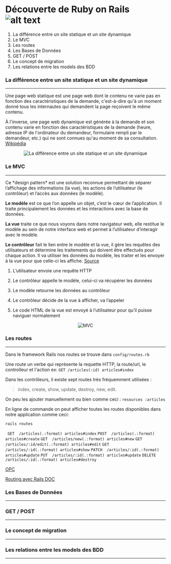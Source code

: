 # Découverte de Ruby on Rails ![alt text][logo]

1. La différence entre un site statique et un site dynamique
2. Le MVC
3. Les routes
4. Les Bases de Données
5. GET / POST
6. Le concept de migration
7. Les relations entre les models des BDD

### La différence entre un site statique et un site dynamique
<hr>

Une page web statique est une page web dont le contenu ne varie pas en fonction des caractéristiques de la demande, c'est-à-dire qu'à un moment donné tous les internautes qui demandent la page reçoivent le même contenu.

<div> 
<p>
À l'inverse, une page web dynamique est générée à la demande et son contenu varie en fonction des caractéristiques de la demande (heure, adresse IP de l'ordinateur du demandeur, formulaire rempli par le demandeur, etc.) qui ne sont connues qu'au moment de sa consultation.
	<a href="https://fr.wikipedia.org/wiki/Page_web_statique" target="_blank">Wikipédia</a>
</p>
</div>

<p align="center">
	<img src="https://www.ibrandox.com/SecureAdmin/LargeImg/9a6a35f3d1634154a306b1a67c6b67aa.jpg" alt="La différence entre un site statique et un site dynamique" target="_blank">
</p>


### Le MVC
<hr>
<p>
Ce *design pattern* est une solution reconnue permettant de séparer l’affichage des informations (la vue), les actions de l’utilisateur (le contrôleur) et l’accès aux données (le modèle).

**Le modèle** est ce que l’on appelle un objet, c’est le cœur de l’application. Il traite principalement les données et les interactions avec la base de données.

**La vue** traite ce que nous voyons dans notre navigateur web, elle restitue le modèle au sein de notre interface web et permet à l’utilisateur d’interagir avec le modèle.

**Le contrôleur** fait le lien entre le modèle et la vue, il gère les requêtes des utilisateurs et détermine les traitements qui doivent être effectués pour chaque action. Il va utiliser les données du modèle, les traiter et les envoyer à la vue pour que celle-ci les affiche.
<a href="https://www.supinfo.com/articles/single/1625-mvc-presentation-patron-conception" target="_blank">Source</a>

<p>

1. L’utilisateur envoie une requête HTTP

2. Le contrôleur appelle le modèle, celui-ci va récupérer les données

3. Le modèle retourne les données au contrôleur

4. Le contrôleur décide de la vue à afficher, va l’appeler

5. Le code HTML de la vue est envoyé à l’utilisateur pour qu’il puisse naviguer normalement



<p align="center">
	<img src="https://www.elephorm.com/system/files/imagecache/thumb_full_widescreen/formations/MASTER-SYMPHONY/vignettes/le-design-pattern-mvc.jpg" alt="MVC" target="_blank">
</p>

### Les routes
<hr>

Dans le framework Rails nos routes se trouve dans `config/routes.rb`

Une route un verbe qui représente la requette HTTP, la route/url, le controlleur et l'action ex: `GET /articles(:id) articles#index` 

Dans les contrôleurs, il existe sept routes très fréquemment utilisées :

>index, create, show, update, destroy, new, edit.

On peu les ajouter manuellement ou bien comme ceci : `resources :articles`

En ligne de commande on peut afficher toutes les routes disponibles dans notre application comme ceci:

`rails routes`

`
GET  /articles(.:format) articles#index`
`POST  /articles(.:format) articles#create`
`GET  /articles/new(.:format) articles#new`
`GET  /articles/:id/edit(.:format) articles#edit`
`GET  /articles/:id(.:format) articles#show`
`PATCH  /articles/:id(.:format) articles#update`
`PUT  /articles/:id(.:format) articles#update`
`DELETE /articles/:id(.:format) articles#destroy`

<a href="https://openclassrooms.com/courses/continuez-avec-ruby-on-rails/simplifiez-la-configuration-de-vos-routes">OPC</a>

<a href="http://guides.rubyonrails.org/routing.html">Routing avec Rails DOC</a>

### Les Bases de Données
<hr>

### GET / POST
<hr>

### Le concept de migration
<hr>


### Les relations entre les models des BDD
<hr>






[logo]: https://upload.wikimedia.org/wikipedia/commons/thumb/6/62/Ruby_On_Rails_Logo.svg/200px-Ruby_On_Rails_Logo.svg.png "Ruby On Rails"



